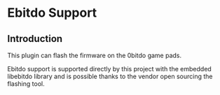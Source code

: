 Ebitdo Support
==============

Introduction
------------

This plugin can flash the firmware on the 0bitdo game pads.

Ebitdo support is supported directly by this project with the embedded libebitdo
library and is possible thanks to the vendor open sourcing the flashing tool.
